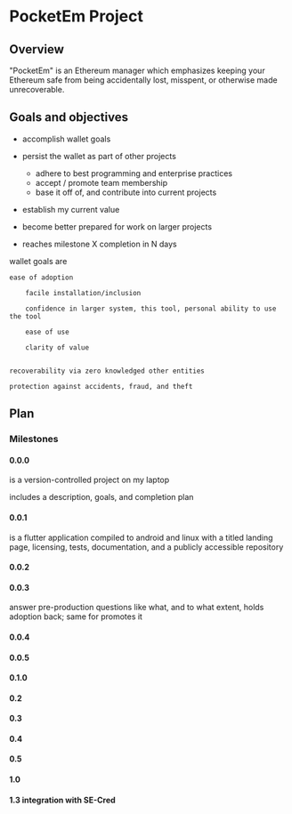 # PocketEm Project


## Overview
"PocketEm" is an Ethereum manager which emphasizes keeping your Ethereum safe from being accidentally lost, misspent, or otherwise made unrecoverable.



## Goals and objectives
* accomplish wallet goals
* persist the wallet as part of other projects
  - adhere to best programming and enterprise practices
  - accept / promote team membership
  - base it off of, and contribute into current projects
* establish my current value 
* become better prepared for work on larger projects

* reaches milestone X completion in N days
        
        
        

wallet goals are

    ease of adoption
    
        facile installation/inclusion
        
        confidence in larger system, this tool, personal ability to use the tool
        
        ease of use
        
        clarity of value
    
        
    recoverability via zero knowledged other entities
    
    protection against accidents, fraud, and theft
    
## Plan

### Milestones

#### 0.0.0 

is a version-controlled project on my laptop

includes a description, goals, and completion plan

#### 0.0.1 

is a flutter application compiled to android and linux with a titled landing page, licensing, tests, documentation, and a publicly accessible repository

#### 0.0.2


#### 0.0.3

answer pre-production questions like what, and to what extent, holds adoption back; same for promotes it



#### 0.0.4


#### 0.0.5


#### 0.1.0

#### 0.2

#### 0.3

#### 0.4

#### 0.5

#### 1.0

#### 1.3 integration with SE-Cred


